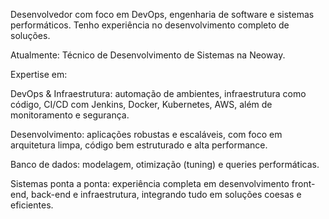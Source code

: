 Desenvolvedor com foco em DevOps, engenharia de software e sistemas performáticos. Tenho experiência no desenvolvimento completo de soluções.

Atualmente: Técnico de Desenvolvimento de Sistemas na Neoway.

Expertise em:

DevOps & Infraestrutura: automação de ambientes, infraestrutura como código, CI/CD com Jenkins, Docker, Kubernetes, AWS, além de monitoramento e segurança.

Desenvolvimento: aplicações robustas e escaláveis, com foco em arquitetura limpa, código bem estruturado e alta performance.

Banco de dados: modelagem, otimização (tuning) e queries performáticas.

Sistemas ponta a ponta: experiência completa em desenvolvimento front-end, back-end e infraestrutura, integrando tudo em soluções coesas e eficientes.
